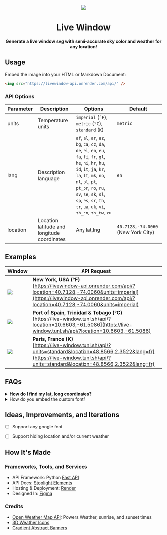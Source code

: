 <div align="center">
  <img src="https://github.com/thalida/live-window/assets/3401715/938cbcba-90cc-461c-942c-873c092c8e28" />
  <h1>
    Live Window
  </h1>
  <strong>
    Generate a live window svg with semi-accurate sky color and weather for any location!
  </strong>
</div>

## Usage

Embed the image into your HTML or Markdown Document:
```html
<img src="https://livewindow-api.onrender.com/api/" />
```

### API Options

| Parameter | Description | Options | Default |
|-----------|-------------|---------|---------|
| units     | Temperature units | `imperial` (`°F`), `metric` (`°C`), `standard` (`K`) | `metric` |
| lang     | Description language | `af`, `al`, `ar`, `az`, `bg`, `ca`, `cz`, `da`, `de`, `el`, `en`, `eu`, `fa`, `fi`, `fr`, `gl`, `he`, `hi`, `hr`, `hu`, `id`, `it`, `ja`, `kr`, `la`, `lt`, `mk`, `no`, `nl`, `pl`, `pt`, `pt_br`, `ro`, `ru`, `sv`, `se`, `sk`, `sl`, `sp`, `es`, `sr`, `th`, `tr`, `ua`, `uk`, `vi`, `zh_cn`, `zh_tw`, `zu` | `en` |
| location | Location latitude and longitude coordinates  | Any lat,lng | `40.7128,-74.0060` (New York City) |


## Examples

| Window | API Request |
|--------|-----------------------|
| <img src="https://livewindow-api.onrender.com/api/?location=40.7128,-74.0060&units=imperial" /> | **New York, USA (°F)** <br /> [https://livewindow-api.onrender.com/api/?location=40.7128,-74.0060&units=imperial](https://livewindow-api.onrender.com/api/?location=40.7128,-74.0060&units=imperial) |
| <img src="https://livewindow-api.onrender.com/api/?location=10.6603,-61.5086" /> | **Port of Spain, Trinidad & Tobago (°C)** <br /> [https://live-window.tunl.sh/api/?location=10.6603,-61.5086](https://live-window.tunl.sh/api/?location=10.6603,-61.5086) |
| <img src="https://livewindow-api.onrender.com/api/?units=standard&location=48.8566,2.3522&lang=fr" /> | **Paris, France (K)** <br /> [https://live-window.tunl.sh/api/?units=standard&location=48.8566,2.3522&lang=fr](https://live-window.tunl.sh/api/?units=standard&location=48.8566,2.3522&lang=fr) |


## FAQs

<details>
  <summary><strong>How do I find my lat, long coordinates?</strong></summary>

  You can use this tool to find your coordinates:
  https://www.latlong.net/convert-address-to-lat-long.html
</details>

<details>
  <summary>How do you embed the custom font?</summary>

  In order for the custom font to show when the image is downloaded or included in Github Markdown, the font needs to be encoded directly into the styles.
  Note: You can generate the base 64 encoding for any font here: https://amio.github.io/embedded-google-fonts/

  ```html
  <svg>
    <!-- Insert SVG Elements -->
    <defs>
      <style>
          @font-face {{
              font-family: 'Bebas Neue';
              font-style: normal;
              font-weight: 400;
              font-display: swap;
              src: url(data:font/woff2;[INSERT BASE64 ENCODING]) format('woff2');
              unicode-range: U+0000-00FF, U+0131, U+0152-0153, U+02BB-02BC, U+02C6, U+02DA, U+02DC, U+0304, U+0308, U+0329, U+2000-206F, U+2074, U+20AC, U+2122, U+2191, U+2193, U+2212, U+2215, U+FEFF, U+FFFD;
          }}
      </style>
    </defs>
  </svg>
  ```
  
</details>

## Ideas, Improvements, and Iterations
- [ ] Support any google font
- [ ] Support hiding location and/or current weather


## How It's Made

### Frameworks, Tools, and Services
* API Framework: Python [Fast API](https://fastapi.tiangolo.com/)
* API Docs: [Stoplight Elements](https://github.com/stoplightio/elements)
* Hosting & Deployment: [Render](https://render.com/)
* Designed In: [Figma](https://www.figma.com/)

### Credits
* [Open Weather Map API](https://openweathermap.org/api): Powers Weather, sunrise, and sunset times
* [3D Weather Icons](https://ui8.net/msakta/products/weather-animated-icons)
* [Gradient Abstract Banners](https://www.figma.com/community/file/1063549775352406477/gradient-abstract-banners?searchSessionId=ltw9aro0-lwjp697d2fs)



